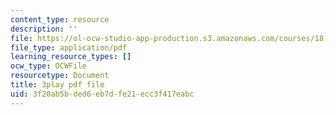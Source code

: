 ```yaml
---
content_type: resource
description: ''
file: https://ol-ocw-studio-app-production.s3.amazonaws.com/courses/18-01sc-single-variable-calculus-fall-2010/3f20ab5bded6eb7dfe21ecc3f417eabc_QLo5dRFEyl8.pdf
file_type: application/pdf
learning_resource_types: []
ocw_type: OCWFile
resourcetype: Document
title: 3play pdf file
uid: 3f20ab5b-ded6-eb7d-fe21-ecc3f417eabc
---
```


